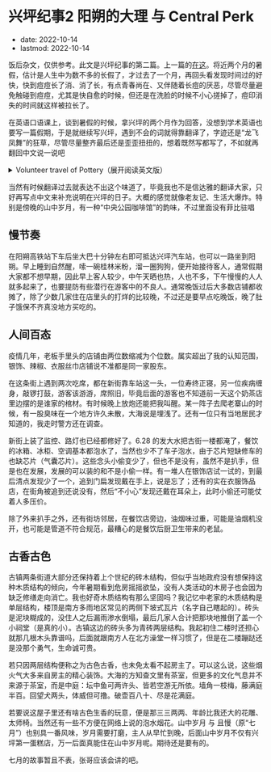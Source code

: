# 兴坪纪事2 阳朔的大理 与 Central Perk
- date: 2022-10-14
- lastmod: 2022-10-14

饭后杂文，仅供参考。此文是兴坪纪事的第二篇。上一篇的[在这](https://backmountaindevil.github.io/#/wuyu/artical/xingping)。将近两个月的暑假，估计是人生中为数不多的长假了，才过去了一个月，再回头看发现时间过的好快，快到痘痘长了消、消了长，有点青春尚在、又伴随着长痘的厌恶，尽管尽量避免触碰到痘痘，尤其是快自愈的时候，但还是在洗脸的时候不小心搓掉了，痘印消失的时间就这样被拉长了。

在英语口语课上，谈到暑假的时候，拿兴坪的两个月作为回答，没想到学术英语也要写一篇假期，于是就继续写兴坪，遇到不会的词就得靠翻译了，字迹还是“龙飞凤舞”的狂草，尽管尽量整齐最后还是歪歪扭扭的，想着既然写都写了，不如就再翻回中文说一说吧

<details>
<summary>Volunteer travel of Pottery（展开阅读英文版）</summary>

It is the first time that I decide to how to spend my vacation. For lots of reasons, I can not control the vacation time by myself. I need to be in the factory or in the hospital. I got a tutor part-time job at the begining of 2022. So I can pay for my vacation when I graduated from China Agricultural University.

I left China Agricultural University on 6.28 by high speed rail. I went to hometown to wait for my luggage. During the waiting time, I made an appointment to donate blood. Before that I have four donation records. But this time I want to try some different.  So I chose to donate one unit of platelets by apheresis this time instead of giving full blood of 400 millilitres. That choice made the giving time so long that I watched a  few eposides of SPY×FAMILY. In that room, there are workers, nurses and some students who just finished their Gaokao and will be a police or nurse in the future.

Although I want to decide the way of having the last long vacatino, I still have no idea where to go. I just look through the advertisements on the Internet. I would like to go to the city along seaside that I will be able to enjoy the sea via surfing and diving. To be honest, I can not surfing or diving yet. I want to try these things because a bilibili tuber called Uncle DaMo. He captures some beautiful and funny videos of surfing and diving in HaiNan province. Because of those videos, I start to look for the hotels at seaside. Some home accommodations only hire girls. One night, I was shopping at supermarket, a new hire posted in Douban. the position is quite close to me. It is a shop sells tea-thing and pottery service. My work is teaching the guest to make tea cup, bowl, flower vase and so on. That shop is close to railway station which means I can run away quickly if situation gets bad.

My vacation starts with pottery cup. The store is built with wood, which reminds me of my childhood live in the same wooden house. There are two big dogs in the store. we usually call boss Da Hai because there is sea in his name. His wife is pregnant. And there is a aunt who cooks lunch and dinner for us. We live on the second floor. At the begining, the two dogs are quite friendly to me during the day. But when the nights come, both will start to bark at me, which makes me feel uncomfortable. Few days later, these dogs are familiar with me. I can touch them and walk at night. I spent three days to learn how to make pottery clay into a terrible cup from boss. From that on, I practice how to make beautiful cup from time to time. I also watch how boss make delicate cup and try to learn the way. A week later, the thickness of the cup reduce from 8mm to 3mm. How to make a teapot is quite diffcult for me although I konw all the steps. Then I start to search a easy way to make a teapot form the Internet. I try the ways from web and get some funny vases and teapots, which will leak unexpectedly.

There are beautiful landscape, some nice neighbors and love stories. It is the first time to fell Yang Suo Karst by myself. I only watch thess wired mountains from web and train. Da Hai's friends open stores too. Such as bakery, home accommodation, restaurant, souvenir shop. And some friends are angel investors. Sometimes we will eat at his friend's. Different dishes, different people from different city in a same town. I get a feeling like warm and harmonious. And some of them keep cats and dogs. Stay with these hairy animals, that feels awesome. One night we sit around the windows near the street  in the ShanZhongSuiYue bakery. I feel like I am in the Central Perk at that moment. The people live in a slow pace of life. Most people wake up naturally in the morning and close store in the afternoon. If you want to look for night life, XingPing is not a proper town. Maybe Xijie is the one you look for night life.
</details>

当然有时候翻译过去就表达不出这个味道了，毕竟我也不是信达雅的翻译大家，只好再写点中文来补充说明在兴坪的日子。大概的感觉就像老友记、生活大爆炸。特别是傍晚的山中岁月，有一种“中央公园咖啡馆”的韵味，不过里面没有菲比驻唱

## 慢节奏

在阳朔高铁站下车后坐大巴十分钟左右即可抵达兴坪汽车站，也可以一路坐到阳朔。早上睡到自然醒，嗦一碗桂林米粉，溜一圈狗狗，便开始接待客人，通常假期大家都不想早期，因此早上客人较少，中午天晒也热，人也不多，下午慢慢的人人就多起来了，也要提防有些潜行在游客中的不良人。通常晚饭过后大多数店铺都收摊了，除了少数几家住在店里头的打烊的比较晚，不过还是要早点吃晚饭，晚了肚子饿保不齐真没地方买吃的。

## 人间百态

疫情几年，老板手里头的店铺由两位数缩减为个位数。属实超出了我的认知范围，银饰、辣椒、衣服丝巾店铺说不准都是同一家股东。

在这条街上遇到两次吃席，都在新街靠车站这一头，一位寿终正寝，另一位疾病缠身，敲锣打鼓，游客该游游，席照旧，毕竟后面的游客也不知道前一天这个奶茶店里边摆的是谁家的棺材。有时候晚上放炮还能把我叫醒。某一阵子去爬老寨山的时候，有一股臭味在一个地方许久未散，大海说是埋浅了。还有一位只有当地居民才知道的，我走时警方还在调查。

新街上装了监控、路灯也已经都修好了。6.28 的发大水把古街一楼都淹了，餐饮的冰箱、冰柜、空调基本都泡水了，当然也少不了车子泡水，由于芯片短缺修车的也缺芯片（气囊芯片）。这些念头小偷变少了，但也不是没有，虽然不是扒手，但是也在发展，发展的可以装的和不是小偷一样。有一堆人在银饰店试一试的，到最后清点发现少了一个，追到门扁发现戴在手上，说是忘了；还有的实在衣服饰品店，在街角被追到还说没有，然后“不小心”发现还戴在耳朵上，此时小偷还可能仗着人多压价。

除了外来扒手之外，还有街坊邻居，在餐饮店旁边，油烟味过重，可能是油烟机没开，也可能是管道不符合规范，最糟心的是餐饮后厨卫生带来的老鼠。

## 古香古色

古镇两条街道大部分还保持着上个世纪的砖木结构，但似乎当地政府没有想保持这种木质结构的倾向，今年暑期看到危房摇摇欲坠，没有人类活动的木房子也会因为缺乏修缮走向消亡。我也好奇木质结构有那么坚固吗？我记忆中老家的木质结构是单层结构，楼顶是南方多雨地区常见的两侧下坡式瓦片（名字自己瞎起的）。砖头是泥块糊成的，没住人之后漏雨渗水倒塌，最后几家人合计把那块地推倒了盖一个小祠堂（是真的小）。古镇这边的砖头多为青砖两层结构。我起初住二楼时还担心就那几根木头靠谱吗，后面就跟南方人在北方澡堂一样习惯了，但是在二楼蹦跶还是没那个勇气，生命诚可贵。

若只因两层结构便称之为古色古香，也未免太看不起房主了。可以这么说，这些烟火气大多来自房主的精心装饰。大海的方知查文里有茶室，但更多的文化气息并不来源于茶室，而是中庭：坛中鱼可两许头、皆若空游无所依。墙角一枝梅，藤满庭半百。回望犬两头，体威但可撸。破壶百八十、尽是花满庭。

若要说这屋子里还有啥古色生香的玩意，便是那三三两两、年龄比我还大的花雕、太师椅。当然还有一些不方便在网络上说的泡水烟花。山中岁月 与 且慢（原“七月”）也别具一番风味，岁月需要打磨，主人从早忙到晚，后面山中岁月不仅有兴坪第一蛋糕店，万一后面真能住在山中岁月呢。期待还是要有的。

七月的故事暂且不表，张哥应该会讲的吧。

